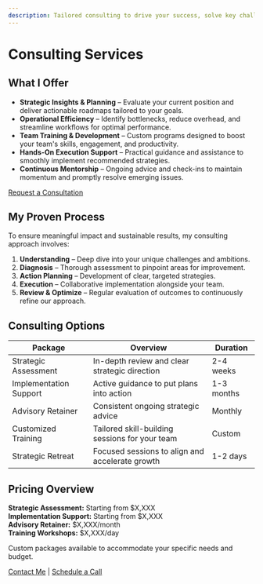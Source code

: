 ```yaml
---
description: Tailored consulting to drive your success, solve key challenges, and accelerate growth.
---
```


# Consulting Services

## What I Offer

- **Strategic Insights & Planning** – Evaluate your current position and deliver actionable roadmaps tailored to your goals.
- **Operational Efficiency** – Identify bottlenecks, reduce overhead, and streamline workflows for optimal performance.
- **Team Training & Development** – Custom programs designed to boost your team's skills, engagement, and productivity.
- **Hands-On Execution Support** – Practical guidance and assistance to smoothly implement recommended strategies.
- **Continuous Mentorship** – Ongoing advice and check-ins to maintain momentum and promptly resolve emerging issues.

[Request a Consultation](mailto:engineerprompt@gmail.com)

## My Proven Process

To ensure meaningful impact and sustainable results, my consulting approach involves:

1. **Understanding** – Deep dive into your unique challenges and ambitions.
2. **Diagnosis** – Thorough assessment to pinpoint areas for improvement.
3. **Action Planning** – Development of clear, targeted strategies.
4. **Execution** – Collaborative implementation alongside your team.
5. **Review & Optimize** – Regular evaluation of outcomes to continuously refine our approach.

## Consulting Options

| Package                  | Overview                                         | Duration     |
|--------------------------|--------------------------------------------------|--------------|
| Strategic Assessment     | In-depth review and clear strategic direction    | 2-4 weeks    |
| Implementation Support   | Active guidance to put plans into action         | 1-3 months   |
| Advisory Retainer        | Consistent ongoing strategic advice              | Monthly      |
| Customized Training      | Tailored skill-building sessions for your team   | Custom       |
| Strategic Retreat        | Focused sessions to align and accelerate growth  | 1-2 days     |

## Pricing Overview

**Strategic Assessment:** Starting from $X,XXX  
**Implementation Support:** Starting from $X,XXX  
**Advisory Retainer:** $X,XXX/month  
**Training Workshops:** $X,XXX/day  

Custom packages available to accommodate your specific needs and budget.

[Contact Me](mailto:engineerprompt@gmail.com) |
[Schedule a Call](./book-call.md)
